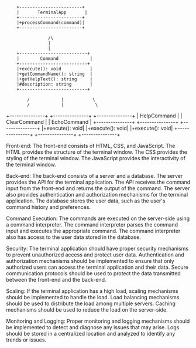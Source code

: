         +------------------------+
        |       TerminalApp       |
        +------------------------+
        |+processCommand(command)|
        +------------------------+

                    /\
                    |
                    |
        +--------------------------+
        |        Command            |
        +--------------------------+
        |+execute(): void           |
        |+getCommandName(): string  |
        |+getHelpText(): string     |
        |#description: string       |
        +--------------------------+

            /            |           \
            /            |            \
+---------------+ +---------------+ +---------------+
|   HelpCommand  | |  ClearCommand | |   EchoCommand   |
+---------------+ +---------------+ +---------------+
|+execute(): void| |+execute(): void| |+execute(): void|
+---------------+ +---------------+ +---------------+

Front-end:
The front-end consists of HTML, CSS, and JavaScript.
The HTML provides the structure of the terminal window.
The CSS provides the styling of the terminal window.
The JavaScript provides the interactivity of the terminal window.

Back-end:
The back-end consists of a server and a database.
The server provides the API for the terminal application.
The API receives the command input from the front-end and returns the output of the command.
The server also provides authentication and authorization mechanisms for the terminal application.
The database stores the user data, such as the user's command history and preferences.

Command Execution:
The commands are executed on the server-side using a command interpreter.
The command interpreter parses the command input and executes the appropriate command.
The command interpreter also has access to the user data stored in the database.

Security:
The terminal application should have proper security mechanisms to prevent unauthorized access and protect user data.
Authentication and authorization mechanisms should be implemented to ensure that only authorized users can access the terminal application and their data.
Secure communication protocols should be used to protect the data transmitted between the front-end and the back-end.

Scaling:
If the terminal application has a high load, scaling mechanisms should be implemented to handle the load.
Load balancing mechanisms should be used to distribute the load among multiple servers.
Caching mechanisms should be used to reduce the load on the server-side.

Monitoring and Logging:
Proper monitoring and logging mechanisms should be implemented to detect and diagnose any issues that may arise.
Logs should be stored in a centralized location and analyzed to identify any trends or issues.